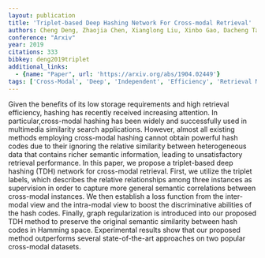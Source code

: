 ```yaml
---
layout: publication
title: 'Triplet-based Deep Hashing Network For Cross-modal Retrieval'
authors: Cheng Deng, Zhaojia Chen, Xianglong Liu, Xinbo Gao, Dacheng Tao
conference: "Arxiv"
year: 2019
citations: 333
bibkey: deng2019triplet
additional_links:
  - {name: "Paper", url: 'https://arxiv.org/abs/1904.02449'}
tags: ['Cross-Modal', 'Deep', 'Independent', 'Efficiency', 'Retrieval Models', 'Datasets', 'Vector Indexing', 'Deep Hashing', 'Training Strategy', 'Multi-Modal Hashing', 'Hashing', 'Applications']
---
```

Given the benefits of its low storage requirements and high retrieval
efficiency, hashing has recently received increasing attention. In
particular,cross-modal hashing has been widely and successfully used in
multimedia similarity search applications. However, almost all existing methods
employing cross-modal hashing cannot obtain powerful hash codes due to their
ignoring the relative similarity between heterogeneous data that contains
richer semantic information, leading to unsatisfactory retrieval performance.
In this paper, we propose a triplet-based deep hashing (TDH) network for
cross-modal retrieval. First, we utilize the triplet labels, which describes
the relative relationships among three instances as supervision in order to
capture more general semantic correlations between cross-modal instances. We
then establish a loss function from the inter-modal view and the intra-modal
view to boost the discriminative abilities of the hash codes. Finally, graph
regularization is introduced into our proposed TDH method to preserve the
original semantic similarity between hash codes in Hamming space. Experimental
results show that our proposed method outperforms several state-of-the-art
approaches on two popular cross-modal datasets.
